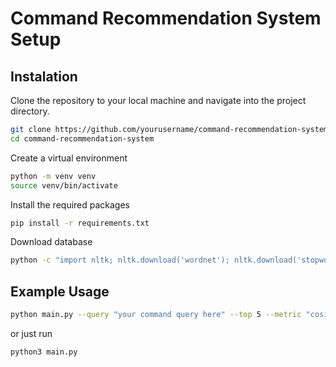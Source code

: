 # Command Recommendation System Setup

## Instalation
Clone the repository to your local machine and navigate into the project directory.
```sh
git clone https://github.com/yourusername/command-recommendation-system.git
cd command-recommendation-system
```
Create a virtual environment 
```sh
python -m venv venv
source venv/bin/activate
```
Install the required packages
```sh
pip install -r requirements.txt
```

Download database
```sh
python -c "import nltk; nltk.download('wordnet'); nltk.download('stopwords')"
```
## Example Usage
```sh
python main.py --query "your command query here" --top 5 --metric "cosine"
```
or just run 
```sh
python3 main.py 
```

